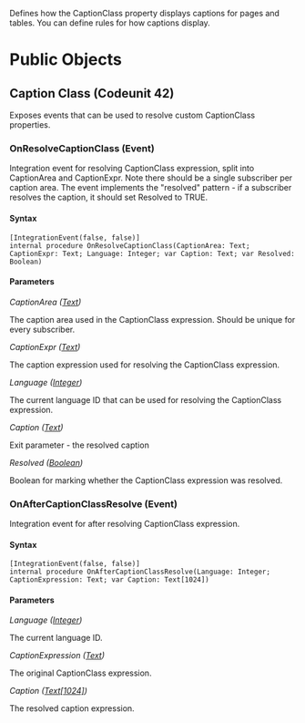 Defines how the CaptionClass property displays captions for pages and tables. You can define rules for how captions display.

# Public Objects
## Caption Class (Codeunit 42)

 Exposes events that can be used to resolve custom CaptionClass properties.
 

### OnResolveCaptionClass (Event) <a name="OnResolveCaptionClass"></a> 

 Integration event for resolving CaptionClass expression, split into CaptionArea and CaptionExpr.
 Note there should be a single subscriber per caption area.
 The event implements the "resolved" pattern - if a subscriber resolves the caption, it should set Resolved to TRUE.
 

#### Syntax
```
[IntegrationEvent(false, false)]
internal procedure OnResolveCaptionClass(CaptionArea: Text; CaptionExpr: Text; Language: Integer; var Caption: Text; var Resolved: Boolean)
```
#### Parameters
*CaptionArea ([Text](https://docs.microsoft.com/en-us/dynamics365/business-central/dev-itpro/developer/methods-auto/text/text-data-type))* 

The caption area used in the CaptionClass expression. Should be unique for every subscriber.

*CaptionExpr ([Text](https://docs.microsoft.com/en-us/dynamics365/business-central/dev-itpro/developer/methods-auto/text/text-data-type))* 

The caption expression used for resolving the CaptionClass expression.

*Language ([Integer](https://docs.microsoft.com/en-us/dynamics365/business-central/dev-itpro/developer/methods-auto/integer/integer-data-type))* 

The current language ID that can be used for resolving the CaptionClass expression.

*Caption ([Text](https://docs.microsoft.com/en-us/dynamics365/business-central/dev-itpro/developer/methods-auto/text/text-data-type))* 

Exit parameter - the resolved caption

*Resolved ([Boolean](https://docs.microsoft.com/en-us/dynamics365/business-central/dev-itpro/developer/methods-auto/boolean/boolean-data-type))* 

Boolean for marking whether the CaptionClass expression was resolved.

### OnAfterCaptionClassResolve (Event) <a name="OnAfterCaptionClassResolve"></a> 

 Integration event for after resolving CaptionClass expression.
 

#### Syntax
```
[IntegrationEvent(false, false)]
internal procedure OnAfterCaptionClassResolve(Language: Integer; CaptionExpression: Text; var Caption: Text[1024])
```
#### Parameters
*Language ([Integer](https://docs.microsoft.com/en-us/dynamics365/business-central/dev-itpro/developer/methods-auto/integer/integer-data-type))* 

The current language ID.

*CaptionExpression ([Text](https://docs.microsoft.com/en-us/dynamics365/business-central/dev-itpro/developer/methods-auto/text/text-data-type))* 

The original CaptionClass expression.

*Caption ([Text[1024]](https://docs.microsoft.com/en-us/dynamics365/business-central/dev-itpro/developer/methods-auto/text/text-data-type))* 

The resolved caption expression.

